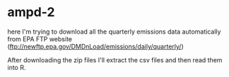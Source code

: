 # ampd-2

here I'm trying to download all the quarterly emissions data automatically from EPA FTP website (ftp://newftp.epa.gov/DMDnLoad/emissions/daily/quarterly/)


After downloading the zip files I'll extract the csv files and then read them into R.


